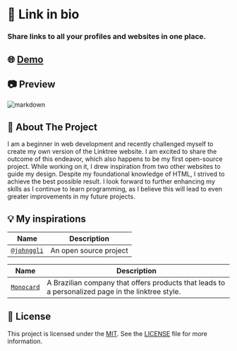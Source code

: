 # 🔗 Link in bio

### Share links to all your profiles and websites in one place.

## 🌐 [Demo](https://kaiqcorrea.github.io/)

## 📷 Preview

![markdown](https://github.com/kaiqcorrea/link-in-bio/blob/main/screenshot.jpg?raw=true)

## 💭 About The Project

I am a beginner in web development and recently challenged myself to create my own version of the Linktree website. I am excited to share the outcome of this endeavor, which also happens to be my first open-source project. While working on it, I drew inspiration from two other websites to guide my design. Despite my foundational knowledge of HTML, I strived to achieve the best possible result. I look forward to further enhancing my skills as I continue to learn programming, as I believe this will lead to even greater improvements in my future projects.

## 💡 My inspirations

| Name | Description |
| --- | --- |
| [`@johnggli`](https://github.com/johnggli/linktree) | An open source project |

| Name | Description |
| --- | --- |
| [`Monocard`](https://monocard.com.br/) | A Brazilian company that offers products that leads to a personalized page in the linktree style. |

## 📜 License

This project is licensed under the [MIT](https://github.com/nhn/tui.editor/blob/master/LICENSE). See the [LICENSE](https://github.com/kaiqcorrea/link-in-bio/blob/main/LICENSE) file for more information.
